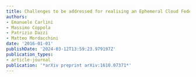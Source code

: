 ```yaml
---
title: Challenges to be addressed for realising an Ephemeral Cloud Federation
authors:
- Emanuele Carlini
- Massimo Coppola
- Patrizio Dazzi
- Matteo Mordacchini
date: '2016-01-01'
publishDate: '2024-03-12T13:59:23.979197Z'
publication_types:
- article-journal
publication: '*arXiv preprint arXiv:1610.07371*'
---
```

